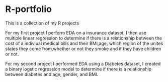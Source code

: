# R-portfolio
This is a collection of my R projects 

For my first project I perform EDA on a insurance dataset, I then use multiple linear regression to determine if there is a relationship between the cost of a indiviual medical bills and their BMI,age, which region of the unites states they come from,whether or not they smoke and if they have children or not.

For my second project I performed EDA using a Diabetes dataset, I created a binary logstic regression model to determine if there is a relationship between diabetes and age, gender, and BMI.
